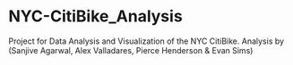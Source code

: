# NYC-CitiBike_Analysis
Project for Data Analysis and Visualization of the NYC CitiBike. Analysis by (Sanjive Agarwal, Alex Valladares, Pierce Henderson &amp; Evan Sims)
